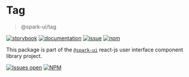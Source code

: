 # Tag
> @spark-ui/tag

[![storybook](https://img.shields.io/badge/storybook-black?logo=storybook)](https://sparkui.vercel.app/?path=/docs/components-tag--docs)
[![documentation](https://img.shields.io/badge/documentation-black?logo=googledocs)](https://sparkui-adv.vercel.app/docs/components/tag)
[![issue](https://img.shields.io/badge/report%20a%20bug-black?logo=openbugbounty&logoColor=red)](https://github.com/adevinta/spark/issues/new?&projects=4&template=bug-report.yml&assignees=&labels=component,tag)
[![npm](https://img.shields.io/npm/dt/%40spark-ui/tag?logo=npm&labelColor=black)](https://www.npmjs.com/package/@spark-ui/tag)


This package is part of the [`@spark-ui`](https://github.com/adevinta/spark) react-js user interface component library project.

[![Issues open](https://img.shields.io/github/issues-search/adevinta/spark?query=is%3Aopen%20label%3Acomponent%20label%3Atag&logo=openbugbounty&logoColor=red&label=issues%20open&color=red)](https://github.com/adevinta/spark/issues?q=is%3Aopen+label%3Acomponent+label%3Atag)
[![NPM](https://img.shields.io/npm/l/%40spark-ui%2Ftag)](https://github.com/adevinta/spark/blob/main/packages/components/tag/LICENSE.md)

